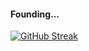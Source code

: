 #### Founding...
[![GitHub Streak](https://streak-stats.demolab.com/?user=eramirezvilla)](https://git.io/streak-stats)
